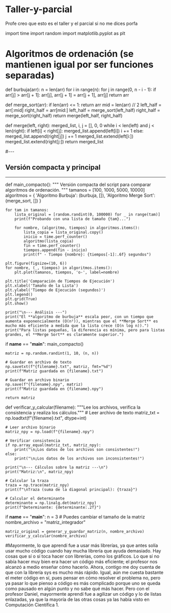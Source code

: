 # Taller-y-parcial
Profe creo que esto es el taller y el parcial si no me dices porfa 

import time
import random
import matplotlib.pyplot as plt

# Algoritmos de ordenación (se mantienen igual por ser funciones separadas)
def burbuja(arr):
    n = len(arr)
    for i in range(n):
        for j in range(0, n - i - 1):
            if arr[j] > arr[j + 1]:
                arr[j], arr[j + 1] = arr[j + 1], arr[j]
    return arr

def merge_sort(arr):
    if len(arr) <= 1:
        return arr
    mid = len(arr) // 2
    left_half = arr[:mid]
    right_half = arr[mid:]
    left_half = merge_sort(left_half)
    right_half = merge_sort(right_half)
    return merge(left_half, right_half)

def merge(left, right):
    merged_list, i, j = [], 0, 0
    while i < len(left) and j < len(right):
        if left[i] < right[j]:
            merged_list.append(left[i])
            i += 1
        else:
            merged_list.append(right[j])
            j += 1
    merged_list.extend(left[i:])
    merged_list.extend(right[j:])
    return merged_list

#---
## Versión compacta y principal
---

def main_compacto():
    """
    Versión compacta del script para comparar algoritmos de ordenación.
    """
    tamanos = [100, 1000, 5000, 10000]
    algoritmos = {
        'Algoritmo Burbuja': (burbuja, []),
        'Algoritmo Merge Sort': (merge_sort, [])
    }

    for tam in tamanos:
        lista_original = [random.randint(0, 100000) for _ in range(tam)]
        print(f"Probando con una lista de tamaño {tam}...")
        
        for nombre, (algoritmo, tiempos) in algoritmos.items():
            lista_copia = lista_original.copy()
            inicio = time.perf_counter()
            algoritmo(lista_copia)
            fin = time.perf_counter()
            tiempos.append(fin - inicio)
            print(f" - Tiempo {nombre}: {tiempos[-1]:.6f} segundos")

    plt.figure(figsize=(10, 6))
    for nombre, (_, tiempos) in algoritmos.items():
        plt.plot(tamanos, tiempos, 'o-', label=nombre)

    plt.title('Comparación de Tiempos de Ejecución')
    plt.xlabel('Tamaño de la Lista')
    plt.ylabel('Tiempo de Ejecución (segundos)')
    plt.legend()
    plt.grid(True)
    plt.show()

    print("\n--- Análisis ---")
    print("El **algoritmo de burbuja** escala peor, con un tiempo que aumenta exponencialmente (O(n²)), mientras que el **Merge Sort** es mucho más eficiente a medida que la lista crece (O(n log n)).")
    print("Para listas pequeñas, la diferencia es mínima, pero para listas grandes, el **Merge Sort** es claramente superior.")

if __name__ == "__main__":
    main_compacto()



    matriz = np.random.randint(1, 10, (n, n))
    
    # Guardar en archivo de texto
    np.savetxt(f"{filename}.txt", matriz, fmt="%d")
    print(f"Matriz guardada en {filename}.txt")
    
    # Guardar en archivo binario
    np.save(f"{filename}.npy", matriz)
    print(f"Matriz guardada en {filename}.npy")
    
    return matriz

def verificar_y_calcular(filename):
    """Lee los archivos, verifica la consistencia y realiza los cálculos."""
    # Leer archivo de texto
    matriz_txt = np.loadtxt(f"{filename}.txt", dtype=int)
    
    # Leer archivo binario
    matriz_npy = np.load(f"{filename}.npy")
    
    # Verificar consistencia
    if np.array_equal(matriz_txt, matriz_npy):
        print("\n¡Los datos de los archivos son consistentes!")
    else:
        print("\n¡Los datos de los archivos son inconsistentes!")

    print("\n--- Cálculos sobre la matriz ---\n")
    print("Matriz:\n", matriz_npy)

    # Calcular la traza
    traza = np.trace(matriz_npy)
    print(f"\nTraza (suma de la diagonal principal): {traza}")
    
    # Calcular el determinante
    determinante = np.linalg.det(matriz_npy)
    print(f"Determinante: {determinante:.2f}")

if __name__ == "__main__":
    n = 3 # Puedes cambiar el tamaño de la matriz
    nombre_archivo = "matriz_integrador"
    
    matriz_original = generar_y_guardar_matriz(n, nombre_archivo)
    verificar_y_calcular(nombre_archivo)




#Mayormente, lo que aprendí fue a usar más librerías, ya que antes solía usar mucho código cuando hay mucha librería que ayuda demasiado. Hay cosas que sí o sí toca hacer con librerías, como los gráficos. Lo que sí no sabía hacer muy bien era hacer un código más eficiente; el profesor nos alcanzó a medio enseñar cómo hacerlo. Ahora, contigo me doy cuenta de que con la librería sys es mucho más rápido. Igual, aún me cuesta bastante el meter código en sí, pues pensar en cómo resolver el problema no, pero ya pasar lo que pienso a código es más complicado porque uno se queda como pausado en algún punto y no sabe qué más hacer. Pero con el profesor Daniel, mayormente aprendí fue a agilizar un código y lo de listas enlazadas, ya que la mayoría de las otras cosas ya las había visto en Computación Científica 1.
